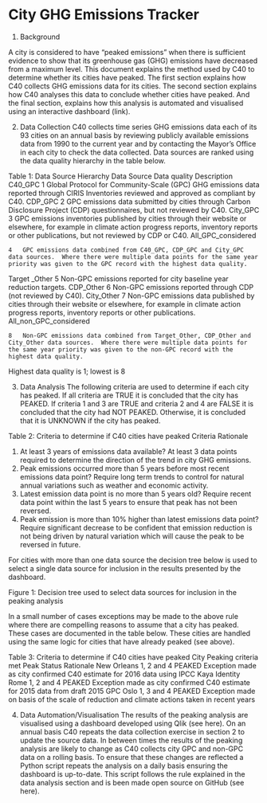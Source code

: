 # City GHG Emissions Tracker

1) Background

A city is considered to have “peaked emissions” when there is sufficient evidence to show that its greenhouse gas (GHG) emissions have decreased from a maximum level. This document explains the method used by C40 to determine whether its cities have peaked. The first section explains how C40 collects GHG emissions data for its cities. The second section explains how C40 analyses this data to conclude whether cities have peaked. And the final section, explains how this analysis is automated and visualised using an interactive dashboard (link). 

2) Data Collection 
C40 collects time series GHG emissions data each of its 93 cities on an annual basis by reviewing publicly available emissions data from 1990 to the current year and by contacting the Mayor’s Office in each city to check the data collected. Data sources are ranked using the data quality hierarchy in the table below.

Table 1: Data Source Hierarchy
Data Source 	Data quality 	Description 
C40_GPC	1	Global Protocol for Community-Scale (GPC) GHG emissions data reported through CIRIS Inventories reviewed and approved as compliant by C40. 
CDP_GPC	2	GPC emissions data submitted by cities through Carbon Disclosure Project (CDP) questionnaires, but not reviewed by C40. 
City_GPC	3	GPC emissions inventories published by cities through their website or elsewhere, for example in climate action progress reports, inventory reports or other publications, but not reviewed by CDP or C40.
All_GPC_considered

	4	GPC emissions data combined from C40_GPC, CDP_GPC and City_GPC data sources.  Where there were multiple data points for the same year priority was given to the GPC record with the highest data quality.
Target _Other	5	Non-GPC emissions reported for city baseline year reduction targets.
CDP_Other	6	Non-GPC emissions reported through CDP (not reviewed by C40).
City_Other	7	Non-GPC emissions data published by cities through their website or elsewhere, for example in climate action progress reports, inventory reports or other publications. 
All_non_GPC_considered

	8	Non-GPC emissions data combined from Target_Other, CDP_Other and City_Other data sources.  Where there were multiple data points for the same year priority was given to the non-GPC record with the highest data quality.
Highest data quality is 1; lowest is 8

3) Data Analysis
The following criteria are used to determine if each city has peaked. If all criteria are TRUE it is concluded that the city has PEAKED. If criteria 1 and 3 are TRUE and criteria 2 and 4 are FALSE it is concluded that the city had NOT PEAKED. Otherwise, it is concluded that it is UNKNOWN if the city has peaked.

Table 2: Criteria to determine if C40 cities have peaked
Criteria	Rationale
1)	At least 3 years of emissions data available?	At least 3 data points required to determine the direction of the trend in city GHG emissions. 
2)	Peak emissions occurred more than 5 years before most recent emissions data point? 	Require long term trends to control for natural annual variations such as weather and economic activity. 
3)	Latest emission data point is no more than 5 years old?	Require recent data point within the last 5 years to ensure that peak has not been reversed. 
4)	Peak emission is more than 10% higher than latest emissions data point? 	Require significant decrease to be confident that emission reduction is not being driven by natural variation which will cause the peak to be reversed in future. 

For cities with more than one data source the decision tree below is used to select a single data source for inclusion in the results presented by the dashboard.

Figure 1: Decision tree used to select data sources for inclusion in the peaking analysis
 

In a small number of cases exceptions may be made to the above rule where there are compelling reasons to assume that a city has peaked. These cases are documented in the table below. These cities are handled using the same logic for cities that have already peaked (see above).

Table 3: Criteria to determine if C40 cities have peaked
City	Peaking criteria met	Peak Status	Rationale
New Orleans	1, 2 and 4 	PEAKED	Exception made as city confirmed C40 estimate for 2016 data using IPCC Kaya Identity
Rome	1, 2 and 4 	PEAKED	Exception made as city confirmed C40 estimate for 2015 data from draft 2015 GPC
Oslo	1, 3 and 4 	PEAKED	Exception made on basis of the scale of reduction and climate actions taken in recent years

4) Data Automation/Visualisation
The results of the peaking analysis are visualised using a dashboard developed using Qlik (see here). On an annual basis C40 repeats the data collection exercise in section 2 to update the source data. In between times the results of the peaking analysis are likely to change as C40 collects city GPC and non-GPC data on a rolling basis. To ensure that these changes are reflected a Python script repeats the analysis on a daily basis ensuring the dashboard is up-to-date. This script follows the rule explained in the data analysis section and is been made open source on GitHub (see here). 



